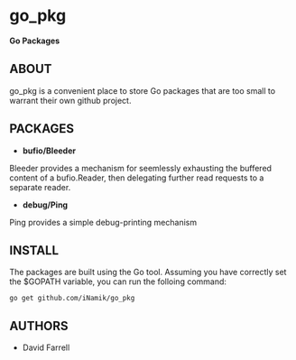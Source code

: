go_pkg
=======

**Go Packages**


ABOUT
-----

go_pkg is a convenient place to store Go packages that are too small to warrant their own github project.


PACKAGES
--------

 * **bufio/Bleeder**

 Bleeder provides a mechanism for seemlessly exhausting the buffered content of
 a bufio.Reader, then delegating further read requests to a separate reader.

 * **debug/Ping**

 Ping provides a simple debug-printing mechanism


INSTALL
-------

The packages are built using the Go tool.  Assuming you have correctly set the
$GOPATH variable, you can run the folloing command:

	go get github.com/iNamik/go_pkg


AUTHORS
-------

 * David Farrell
